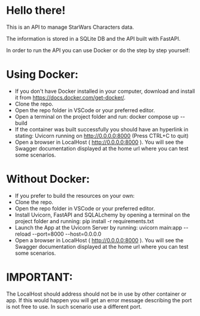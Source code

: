 # Hello there! 

This is an API to manage StarWars Characters data. 

The information is stored in a SQLite DB and the API built with FastAPI.


In order to run the API you can use Docker or do the step by step yourself:

# Using Docker:
- If you don't have Docker installed in your computer, download and install it from https://docs.docker.com/get-docker/.
- Clone the repo.
- Open the repo folder in VSCode or your preferred editor.
- Open a terminal on the project folder and run:  docker compose up --build
- If the container was built successfully you should have an hyperlink in stating:  Uvicorn running on http://0.0.0.0:8000 (Press CTRL+C to quit)
- Open a browser in LocalHost ( http://0.0.0.0:8000 ). You will see the Swagger documentation displayed at the home url where you can test some scenarios.


# Without Docker:
- If you prefer to build the resources on your own:
- Clone the repo.
- Open the repo folder in VSCode or your preferred editor.
- Install Uvicorn, FastAPI and SQLALchemy by opening a terminal on the project folder and running: pip install -r requirements.txt
- Launch the App at the Uvicorn Server by running:   uvicorn main:app --reload  --port=8000 --host=0.0.0.0
- Open a browser in LocalHost ( http://0.0.0.0:8000 ). You will see the Swagger documentation displayed at the home url where you can test some scenarios.


# IMPORTANT:   
The LocalHost should address should not be in use by other container or app. If this would happen  you will get an error message describing the port is not free to use. In such scenario use a different port.

